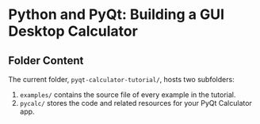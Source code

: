 # Python and PyQt: Building a GUI Desktop Calculator


## Folder Content

The current folder, `pyqt-calculator-tutorial/`, hosts two subfolders:

1. `examples/` contains the source file of every example in the tutorial.
2. `pycalc/` stores the code and related resources for your PyQt Calculator app.
